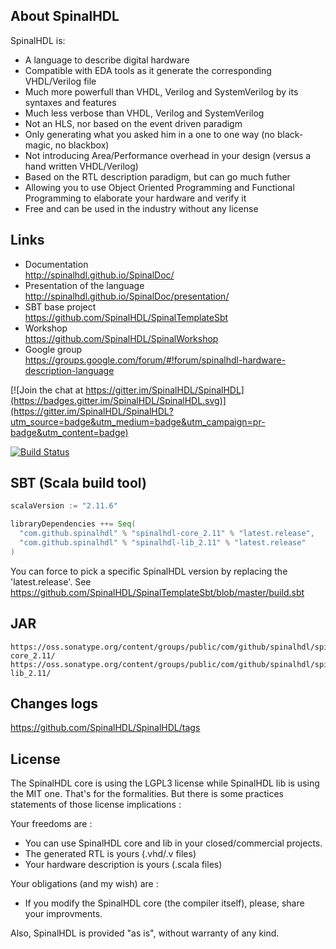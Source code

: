 ## About SpinalHDL

SpinalHDL is:
- A language to describe digital hardware 
- Compatible with EDA tools as it generate the corresponding VHDL/Verilog file
- Much more powerfull than VHDL, Verilog and SystemVerilog by its syntaxes and features
- Much less verbose than VHDL, Verilog and SystemVerilog
- Not an HLS, nor based on the event driven paradigm
- Only generating what you asked him in a one to one way (no black-magic, no blackbox)
- Not introducing Area/Performance overhead in your design (versus a hand written VHDL/Verilog)
- Based on the RTL description paradigm, but can go much futher
- Allowing you to use Object Oriented Programming and Functional Programming to elaborate your hardware and verify it
- Free and can be used in the industry without any license



## Links
- Documentation                  <br> http://spinalhdl.github.io/SpinalDoc/
- Presentation of the language   <br> http://spinalhdl.github.io/SpinalDoc/presentation/
- SBT base project               <br> https://github.com/SpinalHDL/SpinalTemplateSbt
- Workshop                       <br> https://github.com/SpinalHDL/SpinalWorkshop
- Google group                   <br> https://groups.google.com/forum/#!forum/spinalhdl-hardware-description-language

[![Join the chat at https://gitter.im/SpinalHDL/SpinalHDL](https://badges.gitter.im/SpinalHDL/SpinalHDL.svg)](https://gitter.im/SpinalHDL/SpinalHDL?utm_source=badge&utm_medium=badge&utm_campaign=pr-badge&utm_content=badge)

[![Build Status](https://travis-ci.org/SpinalHDL/SpinalHDL.svg?branch=master)](https://travis-ci.org/SpinalHDL/SpinalHDL)

## SBT (Scala build tool)

```scala
scalaVersion := "2.11.6"

libraryDependencies ++= Seq(
  "com.github.spinalhdl" % "spinalhdl-core_2.11" % "latest.release",
  "com.github.spinalhdl" % "spinalhdl-lib_2.11" % "latest.release"
)
```

You can force to pick a specific SpinalHDL version by replacing the 'latest.release'. See https://github.com/SpinalHDL/SpinalTemplateSbt/blob/master/build.sbt

## JAR

    https://oss.sonatype.org/content/groups/public/com/github/spinalhdl/spinalhdl-core_2.11/
    https://oss.sonatype.org/content/groups/public/com/github/spinalhdl/spinalhdl-lib_2.11/


## Changes logs

https://github.com/SpinalHDL/SpinalHDL/tags

## License

The SpinalHDL core is using the LGPL3 license while SpinalHDL lib is using the MIT one. That's for the formalities. But there is some practices statements of those license implications :

Your freedoms are :
- You can use SpinalHDL core and lib in your closed/commercial projects.
- The generated RTL is yours (.vhd/.v files)
- Your hardware description is yours (.scala files)

Your obligations (and my wish) are :
- If you modify the SpinalHDL core (the compiler itself), please, share your improvments.

Also, SpinalHDL is provided "as is", without warranty of any kind.


